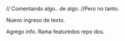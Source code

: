 // Comentando algo.. de algo.
//Pero no tanto.

Nuevo ingreso de texto.

Agrego info. Rama featuredos repo dos.